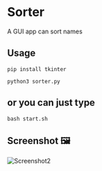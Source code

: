 # Sorter
A GUI app can sort names
## Usage
```
pip install tkinter
```
```
python3 sorter.py
```
## or you can just type
```
bash start.sh
```
## Screenshot 🖼️
![Screenshot2](https://github.com/some-man1/Sorter/assets/142589483/883a6728-86a1-4125-b6be-9f080077792d)
